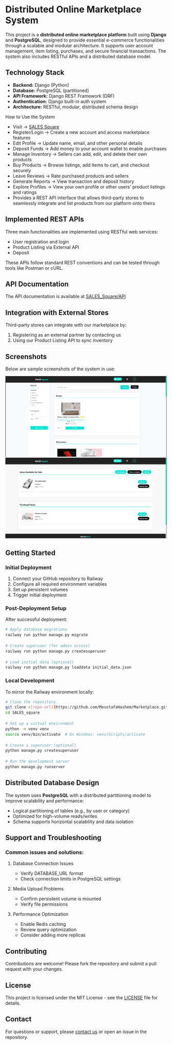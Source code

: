 # Distributed Online Marketplace System

This project is a **distributed online marketplace platform** built using **Django** and **PostgreSQL**, designed to provide essential e-commerce functionalities through a scalable and modular architecture. It supports user account management, item listing, purchases, and secure financial transactions. The system also includes RESTful APIs and a distributed database model.

## Technology Stack

* **Backend:** Django (Python)
* **Database:** PostgreSQL (partitioned)
* **API Framework:** Django REST Framework (DRF)
* **Authentication:** Django built-in auth system
* **Architecture:** RESTful, modular, distributed schema design

How to Use the System
- Visit → [SALES Square](https://marketplace-production-ba97.up.railway.app)
- Register/Login → Create a new account and access marketplace features
- Edit Profile → Update name, email, and other personal details
- Deposit Funds → Add money to your account wallet to enable purchases
- Manage Inventory → Sellers can add, edit, and delete their own products
- Buy Products → Browse listings, add items to cart, and checkout securely
- Leave Reviews → Rate purchased products and sellers
- Generate Reports → View transaction and deposit history
- Explore Profiles → View your own profile or other users' product listings and ratings
- Provides a REST API interface that allows third-party stores to seamlessly integrate and list products from our platform onto theirs

## Implemented REST APIs

Three main functionalities are implemented using RESTful web services:

* User registration and login
* Product Listing via External API
* Deposit

These APIs follow standard REST conventions and can be tested through tools like Postman or cURL.

## API Documentation

The API documentation is available at [SALES\_Square/API](https://marketplace-production-ba97.up.railway.app/static/docs/salesquare_api_documentation.docx)

## Integration with External Stores

Third-party stores can integrate with our marketplace by:

1. Registering as an external partner by contacting us
2. Using our Product Listing API to sync inventory

## Screenshots

Below are sample screenshots of the system in use:

![Home Page](screenshots/home.png)
![Inventory](screenshots/inventory.png)

## Getting Started

### Initial Deployment

1. Connect your GitHub repository to Railway
2. Configure all required environment variables
3. Set up persistent volumes
4. Trigger initial deployment

### Post-Deployment Setup

After successful deployment:

```bash
# Apply database migrations
railway run python manage.py migrate

# Create superuser (for admin access)
railway run python manage.py createsuperuser

# Load initial data (optional)
railway run python manage.py loaddata initial_data.json
```
### Local Development

To mirror the Railway environment locally:

```bash
# Clone the repository
git clone <[repo-url](https://github.com/MoustafaHashem/Marketplace.git)>
cd SALES_square

# Set up a virtual environment
python -m venv venv
source venv/bin/activate  # On Windows: venv/Scripts/activate

# Create a superuser (optional)
python manage.py createsuperuser

# Run the development server
python manage.py runserver
```

## Distributed Database Design

The system uses **PostgreSQL** with a distributed partitioning model to improve scalability and performance:

* Logical partitioning of tables (e.g., by user or category)
* Optimized for high-volume reads/writes
* Schema supports horizontal scalability and data isolation

## Support and Troubleshooting

### Common issues and solutions:

1. Database Connection Issues

   * Verify DATABASE\_URL format
   * Check connection limits in PostgreSQL settings

2. Media Upload Problems

   * Confirm persistent volume is mounted
   * Verify file permissions

3. Performance Optimization

   * Enable Redis caching
   * Review query optimization
   * Consider adding more replicas

## Contributing

Contributions are welcome! Please fork the repository and submit a pull request with your changes.

## License

This project is licensed under the MIT License - see the [LICENSE](LICENSE) file for details.

## Contact

For questions or support, please [contact us](https://marketplace-production-ba97.up.railway.app/contactus) or open an issue in the repository.
